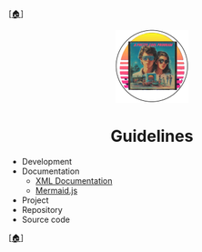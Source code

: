 [[🏠︎](https://github.com/APrettyCoolProgram)]

<div align="center">

  <picture>
    <source media="(prefers-color-scheme: dark)" srcset="../img/logo/apcp-logo-dark-128x128.png">
    <source media="(prefers-color-scheme: light)" srcset="../img/logo/apcp-logo-light-128x128.png">
    <img alt="Fallback image description" src="../img/logo/apcp-logo-light-128x128.png">
  </picture>

# Guidelines

</div>

* Development
* Documentation
  * [XML Documentation](./documentation/xml-documentation-for-csharp.md)
  * [Mermaid.js](./documentation/mermaid-js.md)
* Project
* Repository
* Source code

[[🏠︎](https://github.com/APrettyCoolProgram)]
